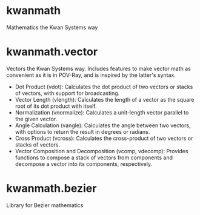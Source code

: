 # kwanmath
Mathematics the Kwan Systems way

# kwanmath.vector
Vectors the Kwan Systems way. Includes features to make vector math as convenient as it is in POV-Ray, and is inspired by the latter's syntax.

* Dot Product (vdot): Calculates the dot product of two vectors or stacks of vectors, with support for broadcasting.
* Vector Length (vlength): Calculates the length of a vector as the square root of its dot product with itself.
* Normalization (vnormalize): Calculates a unit-length vector parallel to the given vector.
* Angle Calculation (vangle): Calculates the angle between two vectors, with options to return the result in degrees or radians.
* Cross Product (vcross): Calculates the cross-product of two vectors or stacks of vectors.
* Vector Composition and Decomposition (vcomp, vdecomp): Provides functions to compose a stack of vectors from components and decompose a vector into its components, respectively.

# kwanmath.bezier
Library for Bezier mathematics
